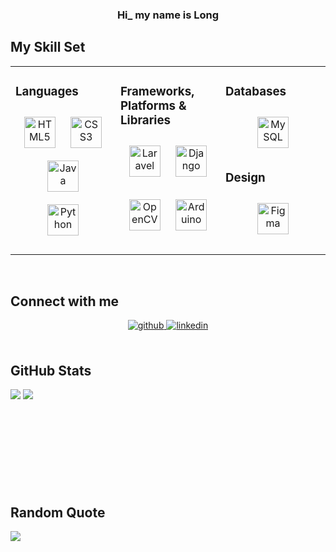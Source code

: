 ### <div align="center">Hi_ my name is Long </div>  
## My Skill Set  
<table><tr><td valign="top" width="33%">



### Languages  
<div align="center">  


<a href="https://en.wikipedia.org/wiki/HTML5" target="_blank"><img style="margin: 10px" src="https://profilinator.rishav.dev/skills-assets/html5-original-wordmark.svg" alt="HTML5" height="50" /></a> 
<a href="https://www.w3schools.com/css/" target="_blank"><img style="margin: 10px" src="https://profilinator.rishav.dev/skills-assets/css3-original-wordmark.svg" alt="CSS3" height="50" /></a>   
<a href="https://www.java.com/" target="_blank"><img style="margin: 10px" src="https://profilinator.rishav.dev/skills-assets/java-original-wordmark.svg" alt="Java" height="50" /></a>  
<a href="https://www.python.org/" target="_blank"><img style="margin: 10px" src="https://profilinator.rishav.dev/skills-assets/python-original.svg" alt="Python" height="50" /></a>  
</div>

</td><td valign="top" width="33%">



### Frameworks, Platforms & Libraries  
<div align="center">  
<a href="https://laravel.com/" target="_blank"><img style="margin: 10px" src="https://profilinator.rishav.dev/skills-assets/laravel-plain-wordmark.svg" alt="Laravel" height="50" /></a>  
<a href="https://www.djangoproject.com/" target="_blank">
    <img style="margin: 10px" src="https://www.djangoproject.com/m/img/logos/django-logo-negative.svg" alt="Django" height="50" />
</a>

<a href="https://opencv.org/" target="_blank"><img style="margin: 10px" src="https://profilinator.rishav.dev/skills-assets/opencv-icon.svg" alt="OpenCV" height="50" /></a>
<a href="https://www.arduino.cc/" target="_blank"><img style="margin: 10px" src="https://profilinator.rishav.dev/skills-assets/arduino.png" alt="Arduino" height="50" /></a>    
</div>

</td><td valign="top" width="33%">
  
### Databases  
<div align="center">  
<a href="https://www.mysql.com/" target="_blank"><img style="margin: 10px" src="https://profilinator.rishav.dev/skills-assets/mysql-original-wordmark.svg" alt="MySQL" height="50" /></a>  
</div>  



### Design  
<div align="center">  
<a href="https://www.figma.com/" target="_blank"><img style="margin: 10px" src="https://profilinator.rishav.dev/skills-assets/figma-icon.svg" alt="Figma" height="50" /></a>  
</div>

</td></tr></table>    

<br/>  

## Connect with me  
<div align="center">
<a href="https://github.com/nguyenlong-github" target="_blank">
<img src=https://img.shields.io/badge/github-%2324292e.svg?&style=for-the-badge&logo=github&logoColor=white alt=github style="margin-bottom: 5px;" />
</a>
<a href="https://www.linkedin.com/in/long-nguyễn-hải-07926b27b" target="_blank">
<img src=https://img.shields.io/badge/linkedin-%230077B5.svg?&style=for-the-badge&logo=linkedin&logoColor=white alt=linkedin style="margin-bottom: 5px;" />
</a>
</div>  

<br/>  

## GitHub Stats  
<div class="container">
<img src="https://github-readme-stats.vercel.app/api?username=nguyenlong-github&show_icons=true&count_private=true&hide_border=true" class="item" />
<img src="https://github-readme-stats.vercel.app/api/top-langs/?username=nguyenlong-github&hide_border=true&layout=compact" class="item" />
</div>

<br/>  
<br/>  
<br/>  
<br/>  
<br/>  
<br/>  
<br/> 
<br/> 

## Random Quote
![](https://quotes-github-readme.vercel.app/api?type=horizontal&theme=dark)
